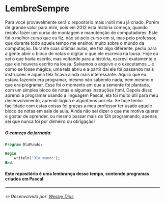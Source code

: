 # LembreSempre
Para você provavelmente será o repositório mais inútil meu já criado.
Porém de grande valor para mim, pois em 2012 esta história começa,
quando resolvi fazer um curso de montagem e manutenção de computadores.
Este foi o melhor curso que eu fiz, não só pelo curso em si, mas pelo professor,
que durante todo aquele tempo me ensinou muito sobre o mundo da computação.
Durante suas últimas aulas, ele fez algo diferente, pediu para a gente abrir o bloco de notas
e digitar o que ele escrevia na lousa. Hoje eu sei o que havia escrito, mas voltando para a história,
escrevi exatamente o que ele houvera escrito na lousa. Salvamos o arquivo e o executamos...
e como se fosse mágica, uma tela abriu e a partir daí ele foi passando mais instruções e aquela tela
ficava ainda mais interessante. Aquilo que eu estava fazendo era programar, mesmo não sabendo nada, 
nem mesmo o que era programar. Esse foi o momento em que a semente foi plantada, com um simples bloco 
de notas e algumas instruções html. Depois disso aprendi a programar usando a linguagem Pascal, ela foi muito útil para meu desenvolvimento, aprendi lógica e algoritmos por ela.
Se hoje tenho facilidade com estas coisas foi graças a meu professor ter usado aquele bloco de notas em sala de aula.
Ainda não sei dizer o que me motiva querer e gostar de aprender, ou mesmo passar mais de 12h programando, apenas sei que nunca foi por dinheiro ou obrigação!   

##### O começo da jornada:
```pascal
Program OlaMundo;

Begin
	writeln('Ola mundo');
End.
```

#### Este repositório é uma lembrança desse tempo, contendo programas criados em Pascal

---
###### ✏️ Desenvolvido por: [*Wesley Dias*](https://github.com/WeDias)
